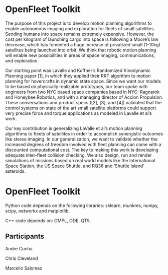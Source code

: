 # OpenFleet Toolkit

The purpose of this project is to develop motion planning algorithms to enable autonomous imaging and exploration for fleets of small satellites. Sending humans into space remains extremely expensive. However, the cost per kilogram of launching cargo into space is following a Moore’s law decrease, which has fomented a huge increase of privatized small (1-10kg) satellites being launched into orbit. We think that robotic motion planning will enable new possibilities in areas of space imaging, communications, and exploration.
 
Our starting point was Lavalle and Kuffner’s Randomized Kinodynamic Planning paper [1], in which they applied their RRT algorithm to motion planning for hovercrafts in dynamic state space. Since we want our models to be based on physically realizable prototypes, our team spoke with engineers from two NYC based space companies based in NYC: Ragnarok and Honeybee Robotics, and with a managing director of Accion Propulsion. These conversations and product specs ([2], [3], and [4]) validated that the control systems on state of the art small satellite platforms could support very precise force and torque applications as modeled in Lavalle et al’s work.  

Our key contribution is generalizing LaValle et al’s motion planning algorithms to fleets of satellites in order to accomplish synergistic outcomes like stereo imaging. In our generalization, we want to validate whether the increased degrees of freedom involved with fleet planning can come with a discounted computational cost. The key to making this work is developing adequate inter-fleet collision checking. We also design, run and render simulations of missions based on real world models like the International Space Station, the US Space Shuttle, and RQ36 and ‘Shuttle Island’ asteroids.  

# OpenFleet Toolkit

Python code depends on the following libraries: sklearn, munkres, numpy, scipy, networkx and matplotlib.

C++ code depends on: OMPL, ODE, QT5.

## Participants

Andre Cunha

Chris Cleveland

Marcello Salomao
